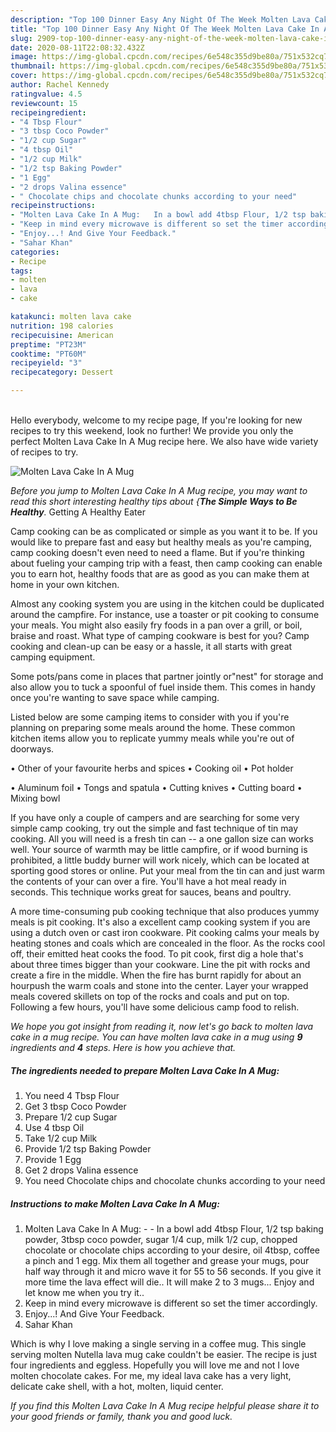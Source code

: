 ```yaml
---
description: "Top 100 Dinner Easy Any Night Of The Week Molten Lava Cake In A Mug"
title: "Top 100 Dinner Easy Any Night Of The Week Molten Lava Cake In A Mug"
slug: 2909-top-100-dinner-easy-any-night-of-the-week-molten-lava-cake-in-a-mug
date: 2020-08-11T22:08:32.432Z
image: https://img-global.cpcdn.com/recipes/6e548c355d9be80a/751x532cq70/molten-lava-cake-in-a-mug-recipe-main-photo.jpg
thumbnail: https://img-global.cpcdn.com/recipes/6e548c355d9be80a/751x532cq70/molten-lava-cake-in-a-mug-recipe-main-photo.jpg
cover: https://img-global.cpcdn.com/recipes/6e548c355d9be80a/751x532cq70/molten-lava-cake-in-a-mug-recipe-main-photo.jpg
author: Rachel Kennedy
ratingvalue: 4.5
reviewcount: 15
recipeingredient:
- "4 Tbsp Flour"
- "3 tbsp Coco Powder"
- "1/2 cup Sugar"
- "4 tbsp Oil"
- "1/2 cup Milk"
- "1/2 tsp Baking Powder"
- "1 Egg"
- "2 drops Valina essence"
- " Chocolate chips and chocolate chunks according to your need"
recipeinstructions:
- "Molten Lava Cake In A Mug:   In a bowl add 4tbsp Flour, 1/2 tsp baking powder, 3tbsp coco powder, sugar 1/4 cup, milk 1/2 cup, chopped chocolate or chocolate chips according to your desire, oil 4tbsp, coffee a pinch and 1 egg. Mix them all together and grease your mugs, pour half way through it and micro wave it for 55 to 56 seconds. If you give it more time the lava effect will die.. It will make 2 to 3 mugs... Enjoy and let know me when you try it.."
- "Keep in mind every microwave is different so set the timer accordingly."
- "Enjoy...! And Give Your Feedback."
- "Sahar Khan"
categories:
- Recipe
tags:
- molten
- lava
- cake

katakunci: molten lava cake 
nutrition: 198 calories
recipecuisine: American
preptime: "PT23M"
cooktime: "PT60M"
recipeyield: "3"
recipecategory: Dessert

---
```

<br>
Hello everybody, welcome to my recipe page, If you're looking for new recipes to try this weekend, look no further! We provide you only the perfect Molten Lava Cake In A Mug recipe here. We also have wide variety of recipes to try.
<br>


![Molten Lava Cake In A Mug](https://img-global.cpcdn.com/recipes/6e548c355d9be80a/751x532cq70/molten-lava-cake-in-a-mug-recipe-main-photo.jpg)

<i>Before you jump to Molten Lava Cake In A Mug recipe, you may want to read this short interesting healthy tips about {<strong>The Simple Ways to Be Healthy</strong>.</i>
Getting A Healthy Eater

    
Camp cooking can be as complicated or simple as you want it to be. If you would like to prepare fast and easy but healthy meals as you're camping, camp cooking doesn't even need to need a flame. But if you're thinking about fueling your camping trip with a feast, then camp cooking can enable you to earn hot, healthy foods that are as good as you can make them at home in your own kitchen.

 Almost any cooking system you are using in the kitchen could be duplicated around the campfire. For instance, use a toaster or pit cooking to consume your meals. You might also easily fry foods in a pan over a grill, or boil, braise and roast. What type of camping cookware is best for you? Camp cooking and clean-up can be easy or a hassle, it all starts with great camping equipment.

Some pots/pans come in places that partner jointly or"nest" for storage and also allow you to tuck a spoonful of fuel inside them. This comes in handy once you're wanting to save space while camping.

Listed below are some camping items to consider with you if you're planning on preparing some meals around the home. These common kitchen items allow you to replicate yummy meals while you're out of doorways.


• Other of your favourite herbs and spices
• Cooking oil
• Pot holder

• Aluminum foil
• Tongs and spatula
• Cutting knives
• Cutting board
• Mixing bowl


If you have only a couple of campers and are searching for some very simple camp cooking, try out the simple and fast technique of tin may cooking. All you will need is a fresh tin can -- a one gallon size can works well. Your source of warmth may be little campfire, or if wood burning is prohibited, a little buddy burner will work nicely, which can be located at sporting good stores or online. Put your meal from the tin can and just warm the contents of your can over a fire. You'll have a hot meal ready in seconds.  This technique works great for sauces, beans and poultry.

A more time-consuming pub cooking technique that also produces yummy meals is pit cooking.  It's also a excellent camp cooking system if you are using a dutch oven or cast iron cookware. Pit cooking calms your meals by heating stones and coals which are concealed in the floor. As the rocks cool off, their emitted heat cooks the food. To pit cook, first dig a hole that's about three times bigger than your cookware. Line the pit with rocks and create a fire in the middle. When the fire has burnt rapidly for about an hourpush the warm coals and stone into the center. Layer your wrapped meals covered skillets on top of the rocks and coals and put on top. Following a few hours, you'll have some delicious camp food to relish.


<i>We hope you got insight from reading it, now let's go back to molten lava cake in a mug recipe. You can have molten lava cake in a mug using <strong>9</strong> ingredients and <strong>4</strong> steps. Here is how you achieve that.
</i>

##### The ingredients needed to prepare Molten Lava Cake In A Mug:

1. You need 4 Tbsp Flour
1. Get 3 tbsp Coco Powder
1. Prepare 1/2 cup Sugar
1. Use 4 tbsp Oil
1. Take 1/2 cup Milk
1. Provide 1/2 tsp Baking Powder
1. Provide 1 Egg
1. Get 2 drops Valina essence
1. You need  Chocolate chips and chocolate chunks according to your need


##### Instructions to make Molten Lava Cake In A Mug:

1. Molten Lava Cake In A Mug:  -  - In a bowl add 4tbsp Flour, 1/2 tsp baking powder, 3tbsp coco powder, sugar 1/4 cup, milk 1/2 cup, chopped chocolate or chocolate chips according to your desire, oil 4tbsp, coffee a pinch and 1 egg. Mix them all together and grease your mugs, pour half way through it and micro wave it for 55 to 56 seconds. If you give it more time the lava effect will die.. It will make 2 to 3 mugs... Enjoy and let know me when you try it..
1. Keep in mind every microwave is different so set the timer accordingly.
1. Enjoy...! And Give Your Feedback.
1. Sahar Khan


Which is why I love making a single serving in a coffee mug. This single serving molten Nutella lava mug cake couldn&#39;t be easier. The recipe is just four ingredients and eggless. Hopefully you will love me and not I love molten chocolate cakes. For me, my ideal lava cake has a very light, delicate cake shell, with a hot, molten, liquid center. 

<i>If you find this Molten Lava Cake In A Mug recipe helpful please share it to your good friends or family, thank you and good luck.</i>
